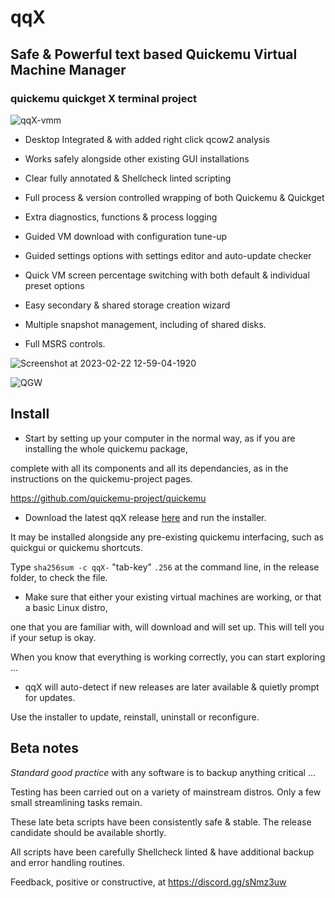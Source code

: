 # qqX

## Safe & Powerful text based Quickemu Virtual Machine Manager

### quickemu quickget X terminal project

![qqX-vmm](https://github.com/TuxVinyards/qqX/assets/3956806/18e5c495-8072-49a5-8b9c-e1302549efcf)

- Desktop Integrated & with added right click qcow2 analysis

- Works safely alongside other existing GUI installations

- Clear fully annotated & Shellcheck linted scripting

- Full process & version controlled wrapping of both Quickemu & Quickget

- Extra diagnostics, functions & process logging

- Guided VM download with configuration tune-up

- Guided settings options with settings editor and auto-update checker

- Quick VM screen percentage switching with both default & individual preset options

- Easy secondary & shared storage creation wizard

- Multiple snapshot management, including of shared disks.  

- Full MSRS controls.
  
![Screenshot at 2023-02-22 12-59-04-1920](https://user-images.githubusercontent.com/3956806/220619057-f63883d2-4d0d-4130-94e1-d444f1567be4.jpg)

![QGW](https://github.com/TuxVinyards/quickemu-mod/assets/3956806/c948f51a-a954-4180-ba62-1d5045e5f4fc)

## Install

- Start by setting up your computer in the normal way, as if you are installing the whole quickemu package, 

complete with all its components and all its dependancies, as in the instructions on the quickemu-project pages.

<https://github.com/quickemu-project/quickemu>


- Download the latest qqX release [here](https://github.com/TuxVinyards/qqX/releases/latest) and run the installer.

It may be installed alongside any pre-existing quickemu interfacing, such as quickgui or quickemu shortcuts.

Type `sha256sum -c qqX-` "tab-key" `.256`  at the command line, in the release folder, to check the file.


- Make sure that either your existing virtual machines are working, or that a basic Linux distro,

one that you are familiar with, will download and will set up.  This will tell you if your setup is okay.

When you know that everything is working correctly, you can start exploring ...


- qqX will auto-detect if new releases are later available & quietly prompt for updates.

Use the installer to update, reinstall, uninstall or reconfigure.


## Beta notes

*Standard good practice* with any software is to backup anything critical ...

Testing has been carried out on a variety of mainstream distros. Only a few small streamlining tasks remain.

These late beta scripts have been consistently safe & stable.  The release candidate should be available shortly.

All scripts have been carefully Shellcheck linted & have additional backup and error handling routines.

Feedback, positive or constructive, at <https://discord.gg/sNmz3uw>
